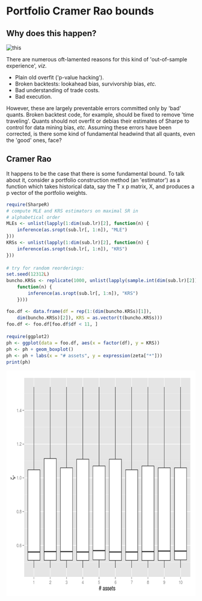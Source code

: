 

# Portfolio Cramer Rao bounds

## Why does this happen?

![this](http://www.imgur.com/5oOkkSR.jpg)

There are numerous oft-lamented reasons for this kind of 'out-of-sample
experience', _viz._

* Plain old overfit ('p-value hacking').
* Broken backtests: lookahead bias, survivorship bias, _etc._
* Bad understanding of trade costs. 
* Bad execution.

However, these are largely preventable errors committed only by 'bad' quants.
Broken backtest code, for example, should be fixed to remove 'time traveling'.
Quants should not overfit or debias their estimates of Sharpe to control for
data mining bias, _etc._ Assuming these errors have been corrected, is there
some kind of fundamental headwind that all quants, even the 'good' ones, face?

## Cramer Rao

It happens to be the case that there is some fundamental bound. To talk about
it, consider a portfolio construction method (an 'estimator') as a function
which takes historical data, say the T x p matrix, X, and 
produces a p vector of the portfolio weights.




```r
require(SharpeR)
# compute MLE and KRS estimators on maximal SR in
# alphabetical order
MLEs <- unlist(lapply(1:dim(sub.lr)[2], function(n) {
    inference(as.sropt(sub.lr[, 1:n]), "MLE")
}))
KRSs <- unlist(lapply(1:dim(sub.lr)[2], function(n) {
    inference(as.sropt(sub.lr[, 1:n]), "KRS")
}))

# try for random reorderings:
set.seed(12312L)
buncho.KRSs <- replicate(1000, unlist(lapply(sample.int(dim(sub.lr)[2]), 
    function(n) {
        inference(as.sropt(sub.lr[, 1:n]), "KRS")
    })))
```


```r
foo.df <- data.frame(df = rep(1:(dim(buncho.KRSs)[1]), 
    dim(buncho.KRSs)[2]), KRS = as.vector(t(buncho.KRSs)))
foo.df <- foo.df[foo.df$df < 11, ]

require(ggplot2)
ph <- ggplot(data = foo.df, aes(x = factor(df), y = KRS))
ph <- ph + geom_boxplot()
ph <- ph + labs(x = "# assets", y = expression(zeta["*"]))
print(ph)
```

<img src="figure/readme_plot_KRS_sp100-1.png" title="plot of chunk plot_KRS_sp100" alt="plot of chunk plot_KRS_sp100" width="700px" height="600px" />


